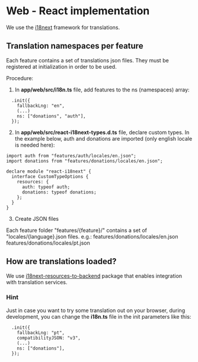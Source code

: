 # Web - React implementation

We use the [i18next](https://www.i18next.com/) framework for translations.

## Translation namespaces per feature

Each feature contains a set of translations json files. They must be registered at initialization in order to be used.

Procedure:

1. In **app/web/src/i18n.ts** file, add features to the ns (namespaces) array:

```
  .init({
    fallbackLng: "en",
	(...)
    ns: ["donations", "auth"],
  });

```

2. In **app/web/src/react-i18next-types.d.ts** file, declare custom types. In the example below, auth and donations are imported (only english locale is needed here):

```
import auth from "features/auth/locales/en.json";
import donations from "features/donations/locales/en.json";

declare module "react-i18next" {
  interface CustomTypeOptions {
    resources: {
      auth: typeof auth;
      donations: typeof donations;
    };
  }
}
```

3.  Create JSON files

Each feature folder "features/{feature}/" contains a set of "locales/{language}.json files. e.g.:
features/donations/locales/en.json
features/donations/locales/pt.json

## How are translations loaded?

We use [i18next-resources-to-backend](https://github.com/i18next/i18next-resources-to-backend) package that enables integration with translation services.

### Hint

Just in case you want to try some translation out on your browser, during development, you can change the **i18n.ts** file in the init parameters like this:

```
  .init({
    fallbackLng: "pt",
    compatibilityJSON: "v3",
	(...)
    ns: ["donations"],
  });

```
